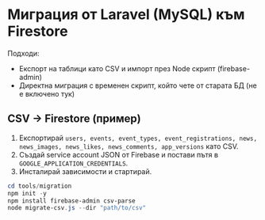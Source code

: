 # Миграция от Laravel (MySQL) към Firestore

Подходи:
- Експорт на таблици като CSV и импорт през Node скрипт (firebase-admin)
- Директна миграция с временен скрипт, който чете от старата БД (не е включено тук)

## CSV → Firestore (пример)
1. Експортирай `users, events, event_types, event_registrations, news, news_images, news_likes, news_comments, app_versions` като CSV.
2. Създай service account JSON от Firebase и постави пътя в `GOOGLE_APPLICATION_CREDENTIALS`.
3. Инсталирай зависимости и стартирай.

```powershell
cd tools/migration
npm init -y
npm install firebase-admin csv-parse
node migrate-csv.js --dir "path/to/csv"
```
